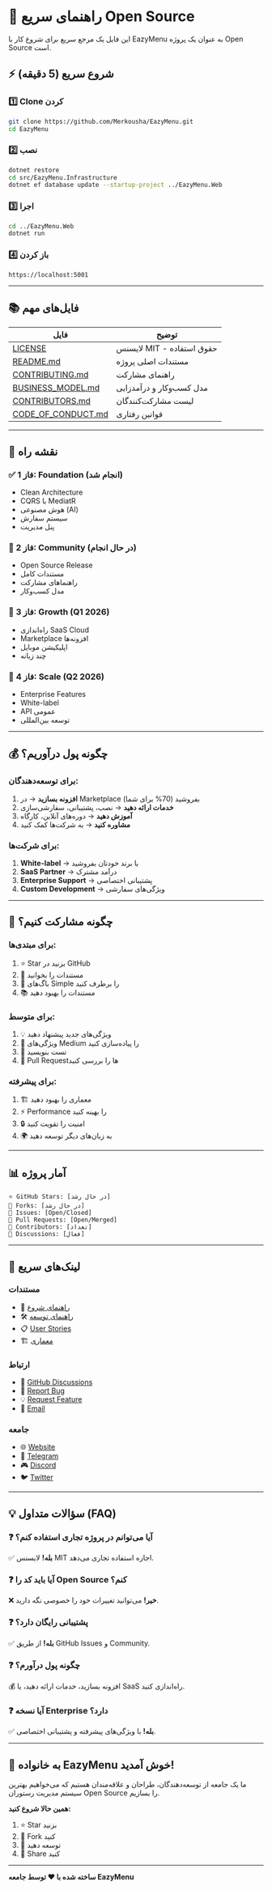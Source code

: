 # 🚀 راهنمای سریع Open Source

این فایل یک مرجع سریع برای شروع کار با EazyMenu به عنوان یک پروژه Open Source است.

## ⚡ شروع سریع (5 دقیقه)

### 1️⃣ Clone کردن
```bash
git clone https://github.com/Merkousha/EazyMenu.git
cd EazyMenu
```

### 2️⃣ نصب
```bash
dotnet restore
cd src/EazyMenu.Infrastructure
dotnet ef database update --startup-project ../EazyMenu.Web
```

### 3️⃣ اجرا
```bash
cd ../EazyMenu.Web
dotnet run
```

### 4️⃣ باز کردن
```
https://localhost:5001
```

---

## 📚 فایل‌های مهم

| فایل | توضیح |
|------|-------|
| [LICENSE](LICENSE) | لایسنس MIT - حقوق استفاده |
| [README.md](README.md) | مستندات اصلی پروژه |
| [CONTRIBUTING.md](CONTRIBUTING.md) | راهنمای مشارکت |
| [BUSINESS_MODEL.md](BUSINESS_MODEL.md) | مدل کسب‌وکار و درآمدزایی |
| [CONTRIBUTORS.md](CONTRIBUTORS.md) | لیست مشارکت‌کنندگان |
| [CODE_OF_CONDUCT.md](CONTRIBUTING.md#code-of-conduct) | قوانین رفتاری |

---

## 🎯 نقشه راه

### ✅ فاز 1: Foundation (انجام شد)
- Clean Architecture
- CQRS با MediatR
- هوش مصنوعی (AI)
- سیستم سفارش
- پنل مدیریت

### 🔄 فاز 2: Community (در حال انجام)
- Open Source Release
- مستندات کامل
- راهنماهای مشارکت
- مدل کسب‌وکار

### 📅 فاز 3: Growth (Q1 2026)
- راه‌اندازی SaaS Cloud
- Marketplace افزونه‌ها
- اپلیکیشن موبایل
- چند زبانه

### 🚀 فاز 4: Scale (Q2 2026)
- Enterprise Features
- White-label
- API عمومی
- توسعه بین‌المللی

---

## 💰 چگونه پول درآوریم؟

### برای توسعه‌دهندگان:
1. **افزونه بسازید** → در Marketplace بفروشید (70% برای شما)
2. **خدمات ارائه دهید** → نصب، پشتیبانی، سفارشی‌سازی
3. **آموزش دهید** → دوره‌های آنلاین، کارگاه
4. **مشاوره کنید** → به شرکت‌ها کمک کنید

### برای شرکت‌ها:
1. **White-label** → با برند خودتان بفروشید
2. **SaaS Partner** → درآمد مشترک
3. **Enterprise Support** → پشتیبانی اختصاصی
4. **Custom Development** → ویژگی‌های سفارشی

---

## 🤝 چگونه مشارکت کنیم؟

### برای مبتدی‌ها:
1. ⭐ Star بزنید در GitHub
2. 📝 مستندات را بخوانید
3. 🐛 باگ‌های Simple را برطرف کنید
4. 📚 مستندات را بهبود دهید

### برای متوسط:
1. 💡 ویژگی‌های جدید پیشنهاد دهید
2. 🔧 ویژگی‌های Medium را پیاده‌سازی کنید
3. 🧪 تست بنویسید
4. 👀 Pull Request‌ها را بررسی کنید

### برای پیشرفته:
1. 🏗️ معماری را بهبود دهید
2. ⚡ Performance را بهینه کنید
3. 🔒 امنیت را تقویت کنید
4. 🌍 به زبان‌های دیگر توسعه دهید

---

## 📊 آمار پروژه

```
⭐ GitHub Stars: [در حال رشد]
🍴 Forks: [در حال رشد]
🐛 Issues: [Open/Closed]
🔀 Pull Requests: [Open/Merged]
👥 Contributors: [تعداد]
💬 Discussions: [فعال]
```

---

## 🔗 لینک‌های سریع

### مستندات
- 📖 [راهنمای شروع](README.md)
- 🛠️ [راهنمای توسعه](CONTRIBUTING.md)
- 📋 [User Stories](Docs/UserStories/)
- 🏗️ [معماری](Docs/PRD.MD)

### ارتباط
- 💬 [GitHub Discussions](https://github.com/Merkousha/EazyMenu/discussions)
- 🐛 [Report Bug](https://github.com/Merkousha/EazyMenu/issues/new?template=bug_report.yml)
- 💡 [Request Feature](https://github.com/Merkousha/EazyMenu/issues/new?template=feature_request.yml)
- 📧 [Email](mailto:contact@eazymenu.ir)

### جامعه
- 🌐 [Website](https://eazymenu.ir)
- 📱 [Telegram](https://t.me/eazymenu)
- 🎮 [Discord](https://discord.gg/eazymenu)
- 🐦 [Twitter](https://twitter.com/eazymenuio)

---

## 💡 سؤالات متداول (FAQ)

### ❓ آیا می‌توانم در پروژه تجاری استفاده کنم؟
✅ **بله!** لایسنس MIT اجازه استفاده تجاری می‌دهد.

### ❓ آیا باید کد را Open Source کنم؟
❌ **خیر!** می‌توانید تغییرات خود را خصوصی نگه دارید.

### ❓ پشتیبانی رایگان دارد؟
✅ **بله!** از طریق GitHub Issues و Community.

### ❓ چگونه پول درآورم؟
💰 افزونه بسازید، خدمات ارائه دهید، یا SaaS راه‌اندازی کنید.

### ❓ آیا نسخه Enterprise دارد؟
✅ **بله!** با ویژگی‌های پیشرفته و پشتیبانی اختصاصی.

---

## 🎉 به خانواده EazyMenu خوش آمدید!

ما یک جامعه از توسعه‌دهندگان، طراحان و علاقه‌مندان هستیم که می‌خواهیم بهترین سیستم مدیریت رستوران Open Source را بسازیم.

**همین حالا شروع کنید:**
1. ⭐ Star بزنید
2. 🍴 Fork کنید
3. 🔧 توسعه دهید
4. 🎁 Share کنید

---

**ساخته شده با ❤️ توسط جامعه EazyMenu**
